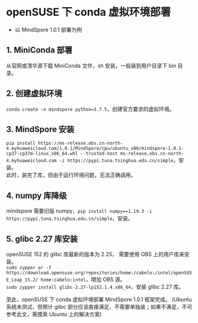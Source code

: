 # openSUSE 下 conda 虚拟环境部署
- 以 MindSpore 1.0.1 部署为例

## 1. MiniConda 部署
从官网或清华源下载 MiniConda 文件，sh 安装，一般装到用户目录下 bin 目录。

## 2. 创建虚拟环境
`conda create -n mindspore python=3.7.5`，创建官方要求的虚拟环境。

## 3. MindSpore 安装
`pip install https://ms-release.obs.cn-north-4.myhuaweicloud.com/1.0.1/MindSpore/cpu/ubuntu_x86/mindspore-1.0.1-cp37-cp37m-linux_x86_64.whl --trusted-host ms-release.obs.cn-north-4.myhuaweicloud.com -i https://pypi.tuna.tsinghua.edu.cn/simple`，安装。  
此时，装完了库，但由于运行环境问题，无法正确调用。  

## 4. numpy 库降级
mindspore 需要旧版 numpy，`pip install numpy==1.19.3 -i https://pypi.tuna.tsinghua.edu.cn/simple`，安装。

## 5. glibc 2.27 库安装
openSUSE 152 的 glibc 库最新的版本为 2.25， 需要使用 OBS 上的用户库来安装。  
`sudo zypper ar -f https://download.opensuse.org/repositories/home:/cabelo:/intel/openSUSE_Leap_15.2/ home:cabelo:intel`，增加 OBS 源。  
`sudo zypper install glibc-2.27-lp152.1.4.x86_64`，安装 glibc 2.27 库。  

至此，openSUSE 下 conda 虚拟环境部署 MindSpore 1.0.1 框架完成。
(Ubuntu 系统未测试，但预计 glibc 部分应该直接满足，不需要单独装；如果不满足，不可参考此文，需摸索 Ubuntu 上的解决方案)
